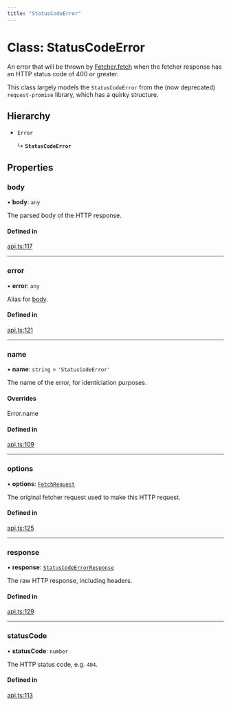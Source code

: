 ```yaml
---
title: "StatusCodeError"
---
```

# Class: StatusCodeError

An error that will be thrown by [Fetcher.fetch](../interfaces/Fetcher.md#fetch) when the fetcher response has an
HTTP status code of 400 or greater.

This class largely models the `StatusCodeError` from the (now deprecated) `request-promise` library,
which has a quirky structure.

## Hierarchy

- `Error`

  ↳ **`StatusCodeError`**

## Properties

### body

• **body**: `any`

The parsed body of the HTTP response.

#### Defined in

[api.ts:117](https://github.com/coda/packs-sdk/blob/main/api.ts#L117)

___

### error

• **error**: `any`

Alias for [body](StatusCodeError.md#body).

#### Defined in

[api.ts:121](https://github.com/coda/packs-sdk/blob/main/api.ts#L121)

___

### name

• **name**: `string` = `'StatusCodeError'`

The name of the error, for identiciation purposes.

#### Overrides

Error.name

#### Defined in

[api.ts:109](https://github.com/coda/packs-sdk/blob/main/api.ts#L109)

___

### options

• **options**: [`FetchRequest`](../interfaces/FetchRequest.md)

The original fetcher request used to make this HTTP request.

#### Defined in

[api.ts:125](https://github.com/coda/packs-sdk/blob/main/api.ts#L125)

___

### response

• **response**: [`StatusCodeErrorResponse`](../interfaces/StatusCodeErrorResponse.md)

The raw HTTP response, including headers.

#### Defined in

[api.ts:129](https://github.com/coda/packs-sdk/blob/main/api.ts#L129)

___

### statusCode

• **statusCode**: `number`

The HTTP status code, e.g. `404`.

#### Defined in

[api.ts:113](https://github.com/coda/packs-sdk/blob/main/api.ts#L113)
